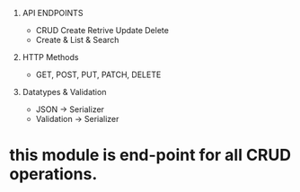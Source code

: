 1. API ENDPOINTS
    - CRUD Create Retrive Update Delete
    - Create & List & Search

2. HTTP Methods
    - GET, POST, PUT, PATCH, DELETE

3. Datatypes & Validation
    - JSON -> Serializer
    - Validation -> Serializer


# this module is end-point for all CRUD operations.